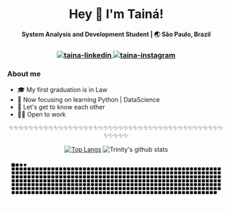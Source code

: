 
  
<h1 align="center">Hey 👋 I'm Tainá!</h1>
<h4 align="center"> System Analysis and Development Student | 🌏 São Paulo, Brazil</h4>
<h3 align="center"> <a href="https://www.linkedin.com/in/taina-girotto/" target="_blank"><img align="center" alt="taina-linkedin" height="30" width="40" src="https://cdn.jsdelivr.net/npm/simple-icons@3.0.1/icons/linkedin.svg" style="max-width:100%;">
</a>
<a href="https://www.instagram.com/tainagirotto/" target="_blank">
<img align="center" alt="taina-instagram" height="30" width="40" src="https://cdn.jsdelivr.net/npm/simple-icons@3.0.1/icons/instagram.svg" style="max-width:100%;">
</a>

### About me
- 🎓 My first graduation is in Law
- 🌱 Now focusing on learning Python | DataScience
- 💭 Let's get to know each other
- 👩‍💻 Open to work
<div align="center"> ✨✨✨✨✨✨✨✨✨✨✨✨✨✨✨✨✨✨✨✨✨✨✨✨✨✨✨✨✨✨✨✨✨✨✨✨✨✨✨✨✨✨✨✨✨✨✨✨
  
[![Top Langs](https://github-readme-stats.vercel.app/api/top-langs/?username=tainagirotto&layout=compact&theme=dracula)](https://github.com/tainagirotto/github-readme-stats)
![Trinity's github stats](https://github-readme-stats.vercel.app/api/?username=tainagirotto&show_icons=true&hide=contribs,prs&theme=dracula)


![Snake animation](https://github.com/tainagirotto/tainagirotto/blob/output/github-contribution-grid-snake.svg)

<!--
**tainagirotto/tainagirotto** is a ✨ _special_ ✨ repository because its `README.md` (this file) appears on your GitHub profile.

Here are some ideas to get you started:

- 🔭 I’m currently working on ...
- 🌱 I’m currently learning ...
- 👯 I’m looking to collaborate on ...
- 🤔 I’m looking for help with ...
- 💬 Ask me about ...
- 📫 How to reach me: ...
- 😄 Pronouns: ...
- ⚡ Fun fact: ...
-->
